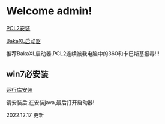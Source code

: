 # Welcome admin!

[PCL2安装](https://www.bilibili.com/video/BV1o64y187GJ/?spm_id_from=333.788.recommend_more_video.-1&vd_source=d4cac35664b92635c5b1cc6584b7c440)

[BakaXL启动器](https://www.bilibili.com/video/BV1Av4y1G7xL/?vd_source=d4cac35664b92635c5b1cc6584b7c440)

推荐BakaXL启动器,PCL2连续被我电脑中的360和卡巴斯基报毒!!!

## win7必安装

[运行库安装](https://www.microsoft.com/zh-CN/download/details.aspx?id=21)

请安装后,在安装java,最后打开启动器!

2022.12.17 更新
